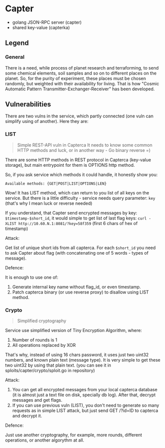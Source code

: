 # Capter

* golang JSON-RPC server (capter)
* shared key-value (capterka)

## Legend

### General

There is a need, while process of planet research and terraforming, to send some chemical elements, soil samples and so on to different places on the planet. So, for the purity of experiment, these places must be chosen randomly, but weighted with their availability for living.
That is how "Cosmic Automatic Pattern Transmitter-Exchanger-Receiver" has been developed.

## Vulnerabilities

There are two vulns in the service, which partly connected (one vuln can simplify using of another). Here they are:

### LIST

> Simple REST-API vuln in Capterca
> It needs to know some common HTTP methods and luck, or in another way - Go binary reverse =)

There are some HTTP methods in REST protocol in Capterca (key-value storage), but main entrypoint for them is OPTIONS http method.

So, if you ask service which methods it could handle, it honestly show you:

    Available methods: {GET|POST|LIST|OPTIONS|LEN}

Wow! It has LIST method, which can return to you list of all keys on the service. But there is a little difficulty - service needs query parameter: `key` (that's why I mean luck or reverse needed)

If you understand, that Capter send encrypted messages by key: `$timestamp-$short_id`, it would simple to get list of last flag keys:
`curl -XLIST http://10.60.N.1:8081/?key=58f359` (first 6 chars of hex of timestamp)

Attack:

Get list of unique short ids from all capterca. For each `$short_id` you need to ask Capter about flag (with concatenating one of 5 words - types of message).

Defence:

It is enough to use one of:
1. Generate internal key name without flag_id, or even timestamp.
2. Patch capterca binary (or use reverse proxy) to disallow using LIST method.

### Crypto

>Simplified cryptography

Service use simplified version of Tiny Encryption Algorithm, where:
1. Number of rounds is 1
2. All operations replaced by XOR

That's why, instead of using 16 chars password, it uses just two uint32 numbers, and known plain text (message type). It is very simple to get these two uint32 by using that plain text. (you can see it in sploits/capter/crypto/sploit.go in repository)

Attack:

1. You can get all encrypted messages from your local capterca database (it is almost just a text file on disk, specially db log). After that, decrypt messages and get flags.
2. If you can use previous vuln (LIST), you don't need to generate so many requests as in simple LIST attack, but just send GET /?id=ID to capterca and decrypt it.

Defence:

Just use another cryptography, for example, more rounds, different operations, or another algorythm at all.